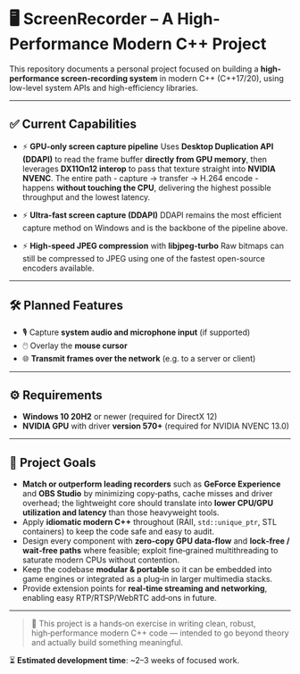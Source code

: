 # 🖥️ ScreenRecorder – A High-Performance Modern C++ Project

This repository documents a personal project focused on building a **high-performance screen-recording system** in modern C++ (C++17/20), using low-level system APIs and high-efficiency libraries.

---

## ✅ Current Capabilities

* ⚡ **GPU-only screen capture pipeline**
  Uses **Desktop Duplication API (DDAPI)** to read the frame buffer **directly from GPU memory**, then leverages **DX11On12 interop** to pass that texture straight into **NVIDIA NVENC**. The entire path - capture -> transfer -> H.264 encode - happens **without touching the CPU**, delivering the highest possible throughput and the lowest latency.

* ⚡ **Ultra-fast screen capture (DDAPI)**
  DDAPI remains the most efficient capture method on Windows and is the backbone of the pipeline above.

* ⚡ **High-speed JPEG compression** with **libjpeg-turbo**
  Raw bitmaps can still be compressed to JPEG using one of the fastest open-source encoders available.

---

## 🛠 Planned Features

* 🎙️ Capture **system audio and microphone input** (if supported)
* 🖱️ Overlay the **mouse cursor**
* 🌐 **Transmit frames over the network** (e.g. to a server or client)

---

## ⚙️ Requirements

* **Windows 10 20H2** or newer (required for DirectX 12)
* **NVIDIA GPU** with driver **version 570+** (required for NVIDIA NVENC 13.0)

---

## 🎯 Project Goals

* **Match or outperform leading recorders** such as **GeForce Experience** and **OBS Studio** by minimizing copy‑paths, cache misses and driver overhead; the lightweight core should translate into **lower CPU/GPU utilization and latency** than those heavyweight tools.
* Apply **idiomatic modern C++** throughout (RAII, `std::unique_ptr`, STL containers) to keep the code safe and easy to audit.
* Design every component with **zero‑copy GPU data‑flow** and **lock‑free / wait‑free paths** where feasible; exploit fine‑grained multithreading to saturate modern CPUs without contention.
* Keep the codebase **modular & portable** so it can be embedded into game engines or integrated as a plug‑in in larger multimedia stacks.
* Provide extension points for **real‑time streaming and networking**, enabling easy RTP/RTSP/WebRTC add‑ons in future.

---

> 🧪 This project is a hands‑on exercise in writing clean, robust, high‑performance modern C++ code — intended to go beyond theory and actually build something meaningful.

⏳ **Estimated development time**: \~2–3 weeks of focused work.
